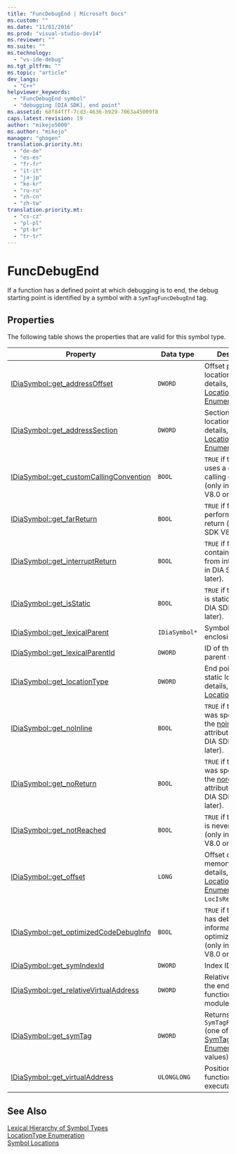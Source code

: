 ```yaml
---
title: "FuncDebugEnd | Microsoft Docs"
ms.custom: ""
ms.date: "11/01/2016"
ms.prod: "visual-studio-dev14"
ms.reviewer: ""
ms.suite: ""
ms.technology: 
  - "vs-ide-debug"
ms.tgt_pltfrm: ""
ms.topic: "article"
dev_langs: 
  - "C++"
helpviewer_keywords: 
  - "FuncDebugEnd symbol"
  - "debugging [DIA SDK], end point"
ms.assetid: 68f84fff-7cd3-4636-b929-7063a45009f8
caps.latest.revision: 19
author: "mikejo5000"
ms.author: "mikejo"
manager: "ghogen"
translation.priority.ht: 
  - "de-de"
  - "es-es"
  - "fr-fr"
  - "it-it"
  - "ja-jp"
  - "ko-kr"
  - "ru-ru"
  - "zh-cn"
  - "zh-tw"
translation.priority.mt: 
  - "cs-cz"
  - "pl-pl"
  - "pt-br"
  - "tr-tr"
---
```

# FuncDebugEnd
If a function has a defined point at which debugging is to end, the debug starting point is identified by a symbol with a `SymTagFuncDebugEnd` tag.  
  
## Properties  
 The following table shows the properties that are valid for this symbol type.  
  
|Property|Data type|Description|  
|--------------|---------------|-----------------|  
|[IDiaSymbol::get_addressOffset](../../debugger/debug-interface-access/idiasymbol-get-addressoffset.md)|`DWORD`|Offset part of location; for details, see the [LocationType Enumeration](../../debugger/debug-interface-access/locationtype.md).|  
|[IDiaSymbol::get_addressSection](../../debugger/debug-interface-access/idiasymbol-get-addresssection.md)|`DWORD`|Section part of location; for details, see the [LocationType Enumeration](../../debugger/debug-interface-access/locationtype.md).|  
|[IDiaSymbol::get_customCallingConvention](../../debugger/debug-interface-access/idiasymbol-get-customcallingconvention.md)|`BOOL`|`TRUE` if the function uses a custom calling convention (only in DIA SDK V8.0 or later).|  
|[IDiaSymbol::get_farReturn](../../debugger/debug-interface-access/idiasymbol-get-farreturn.md)|`BOOL`|`TRUE` if function performs a far return (only in DIA SDK V8.0 or later).|  
|[IDiaSymbol::get_interruptReturn](../../debugger/debug-interface-access/idiasymbol-get-interruptreturn.md)|`BOOL`|`TRUE` if function contains a return from interrupt (only in DIA SDK V8.0 or later).|  
|[IDiaSymbol::get_isStatic](../../debugger/debug-interface-access/idiasymbol-get-isstatic.md)|`BOOL`|`TRUE` if the function is static (only in DIA SDK V8.0 or later).|  
|[IDiaSymbol::get_lexicalParent](../../debugger/debug-interface-access/idiasymbol-get-lexicalparent.md)|`IDiaSymbol*`|Symbol for the enclosing function.|  
|[IDiaSymbol::get_lexicalParentId](../../debugger/debug-interface-access/idiasymbol-get-lexicalparentid.md)|`DWORD`|ID of the lexical parent symbol.|  
|[IDiaSymbol::get_locationType](../../debugger/debug-interface-access/idiasymbol-get-locationtype.md)|`DWORD`|End points have static location; for details, see [Symbol Locations](../../debugger/debug-interface-access/symbol-locations.md).|  
|[IDiaSymbol::get_noInline](../../debugger/debug-interface-access/idiasymbol-get-noinline.md)|`BOOL`|`TRUE` if the function was specified with the [noinline](/visual-cpp/cpp/noinline) attribute (only in DIA SDK V8.0 or later).|  
|[IDiaSymbol::get_noReturn](../../debugger/debug-interface-access/idiasymbol-get-noreturn.md)|`BOOL`|`TRUE` if the function was specified with the [noreturn](/visual-cpp/cpp/noreturn) attribute (only in DIA SDK V8.0 or later).|  
|[IDiaSymbol::get_notReached](../../debugger/debug-interface-access/idiasymbol-get-notreached.md)|`BOOL`|`TRUE` if the function is never called (only in DIA SDK V8.0 or later).|  
|[IDiaSymbol::get_offset](../../debugger/debug-interface-access/idiasymbol-get-offset.md)|`LONG`|Offset of symbol in memory; for details, see the [LocationType Enumeration](../../debugger/debug-interface-access/locationtype.md), `LocIsRegRel`.|  
|[IDiaSymbol::get_optimizedCodeDebugInfo](../../debugger/debug-interface-access/idiasymbol-get-optimizedcodedebuginfo.md)|`BOOL`|`TRUE` if the function has debug information for optimized code (only in DIA SDK V8.0 or later).|  
|[IDiaSymbol::get_symIndexId](../../debugger/debug-interface-access/idiasymbol-get-symindexid.md)|`DWORD`|Index ID of symbol.|  
|[IDiaSymbol::get_relativeVirtualAddress](../../debugger/debug-interface-access/idiasymbol-get-relativevirtualaddress.md)|`DWORD`|Relative position of the end of this function within its module.|  
|[IDiaSymbol::get_symTag](../../debugger/debug-interface-access/idiasymbol-get-symtag.md)|`DWORD`|Returns `SymTagFuncDebugEnd` (one of the [SymTagEnum Enumeration](../../debugger/debug-interface-access/symtagenum.md) values).|  
|[IDiaSymbol::get_virtualAddress](../../debugger/debug-interface-access/idiasymbol-get-virtualaddress.md)|`ULONGLONG`|Position of this function within the executable image.|  
  
## See Also  
 [Lexical Hierarchy of Symbol Types](../../debugger/debug-interface-access/lexical-hierarchy-of-symbol-types.md)   
 [LocationType Enumeration](../../debugger/debug-interface-access/locationtype.md)   
 [Symbol Locations](../../debugger/debug-interface-access/symbol-locations.md)